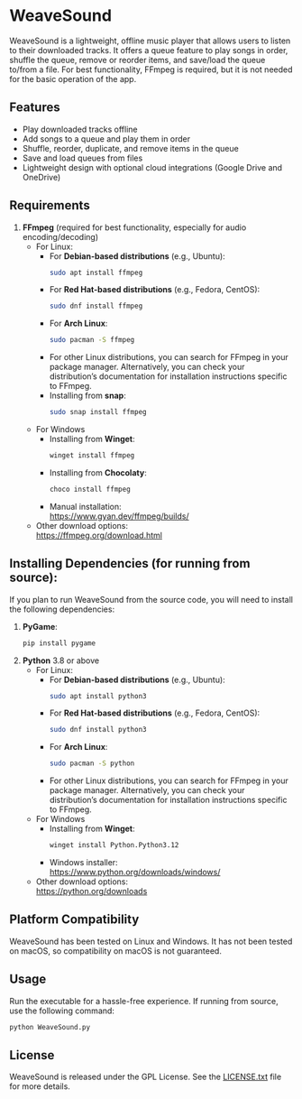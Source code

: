 # WeaveSound

WeaveSound is a lightweight, offline music player that allows users to listen to their downloaded tracks. It offers a queue feature to play songs in order, shuffle the queue, remove or reorder items, and save/load the queue to/from a file. For best functionality, FFmpeg is required, but it is not needed for the basic operation of the app.

## Features
- Play downloaded tracks offline
- Add songs to a queue and play them in order
- Shuffle, reorder, duplicate, and remove items in the queue
- Save and load queues from files
- Lightweight design with optional cloud integrations (Google Drive and OneDrive)

## Requirements
1. **FFmpeg** (required for best functionality, especially for audio encoding/decoding)
    - For Linux:
      - For **Debian-based distributions** (e.g., Ubuntu):
        ```bash
        sudo apt install ffmpeg
      - For **Red Hat-based distributions** (e.g., Fedora, CentOS):
          ```bash
          sudo dnf install ffmpeg
      - For **Arch Linux**:
          ```bash
          sudo pacman -S ffmpeg
      - For other Linux distributions, you can search for FFmpeg in your package manager. Alternatively, you can check your distribution’s documentation for installation instructions specific to FFmpeg.
      - Installing from **snap**:
          ```bash
          sudo snap install ffmpeg
    - For Windows
      - Installing from **Winget**:
          ```bash
          winget install ffmpeg
      - Installing from **Chocolaty**:
          ```bash
          choco install ffmpeg
      - Manual installation:  
          https://www.gyan.dev/ffmpeg/builds/
    - Other download options:  
          https://ffmpeg.org/download.html

## Installing Dependencies (for running from source):
If you plan to run WeaveSound from the source code, you will need to install the following dependencies:

1. **PyGame**:
   ```bash
   pip install pygame
2. **Python** 3.8 or above
   - For Linux:
     - For **Debian-based distributions** (e.g., Ubuntu):
       ```bash
       sudo apt install python3
      - For **Red Hat-based distributions** (e.g., Fedora, CentOS):
         ```bash
         sudo dnf install python3
     - For **Arch Linux**:
         ```bash
         sudo pacman -S python
     - For other Linux distributions, you can search for FFmpeg in your package manager. Alternatively, you can check your distribution’s documentation for installation instructions specific to FFmpeg.
   - For Windows
     - Installing from **Winget**:
         ```bash
         winget install Python.Python3.12
     - Windows installer:  
         https://www.python.org/downloads/windows/
   - Other download options:  
         https://python.org/downloads

## Platform Compatibility
WeaveSound has been tested on Linux and Windows. It has not been tested on macOS, so compatibility on macOS is not guaranteed.

## Usage
Run the executable for a hassle-free experience.
If running from source, use the following command:
```bash
python WeaveSound.py
```
## License
WeaveSound is released under the GPL License. See the [LICENSE.txt](https://github.com/DudenessBoy/WeaveSound/blob/main/LICENSE.txt) file for more details.
